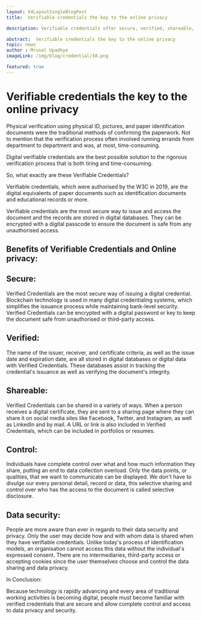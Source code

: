 ```yaml
---
layout: V4LayoutSingleBlogPost
title:  Verifiable credentials the key to the online privacy

description: Verifiable credentials offer secure, verified, shareable, and controlled access to data, enhancing online privacy.

abstract:  Verifiable credentials the key to the online privacy
topic: news
author : Mrunal Upadhye
imageLink: /img/blog/credential/38.png

featured: true
---
```


# Verifiable credentials the key to the online privacy


Physical verification using physical ID, pictures, and paper identification documents were the traditional methods of confirming the paperwork. Not to mention that the verification process often involved running errands from department to department and was, at most, time-consuming.

Digital verifiable credentials are the best possible solution to the rigorous verification process that is both tiring and time-consuming.

So, what exactly are these Verifiable Credentials?

Verifiable credentials, which were authorised by the W3C in 2019, are the digital equivalents of paper documents such as identification documents and educational records or more.

Verifiable credentials are the most secure way to issue and access the document and the records are stored in digital databases. They can be encrypted with a digital passcode to ensure the document is safe from any unauthorised access.

## Benefits of Verifiable Credentials and Online privacy:

## Secure:

Verified Credentials are the most secure way of issuing a digital credential. Blockchain technology is used in many digital credentialing systems, which simplifies the issuance process while maintaining bank-level security. Verified Credentials can be encrypted with a digital password or key to keep the document safe from unauthorised or third-party access. 

## Verified:

The name of the issuer, receiver, and certificate criteria, as well as the issue date and expiration date, are all stored in digital databases or digital data with Verified Credentials. These databases assist in tracking the credential's issuance as well as verifying the document's integrity.

## Shareable:

Verified Credentials can be shared in a variety of ways. When a person receives a digital certificate, they are sent to a sharing page where they can share it on social media sites like Facebook, Twitter, and Instagram, as well as LinkedIn and by mail. A URL or link is also included in Verified Credentials, which can be included in portfolios or resumes.

## Control:

Individuals have complete control over what and how much information they share, putting an end to data collection overload. Only the data points, or qualities, that we want to communicate can be displayed. We don't have to divulge our every personal detail, record or data, this selective sharing and control over who has the access to the document is called selective disclosure.

## Data security:

People are more aware than ever in regards to their data security and privacy. Only the user may decide how and with whom data is shared when they have verifiable credentials. Unlike today's process of identification models, an organisation cannot access this data without the individual's expressed consent. There are no intermediaries, third-party access or accepting cookies since the user themselves choose and control the data sharing and data privacy.

In Conclusion: 

Because technology is rapidly advancing and every area of traditional working activities is becoming digital, people must become familiar with verified credentials that are secure and allow complete control and access to data privacy and security.
